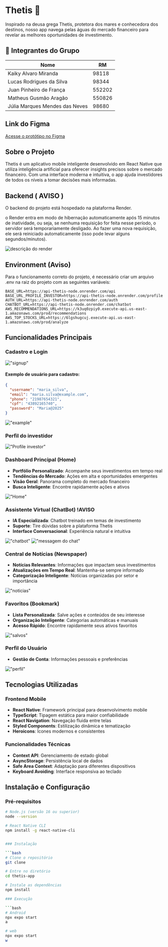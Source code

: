 # Thetis 🌊

Inspirado na deusa grega Thetis, protetora dos mares e conhecedora dos destinos, nosso app navega pelas águas do mercado financeiro para revelar as melhores oportunidades de investimento.

## 👥 Integrantes do Grupo

| Nome                           | RM     |
| ------------------------------ | ------ |
| Kaiky Alvaro Miranda           | 98118  |
| Lucas Rodrigues da Silva       | 98344  |
| Juan Pinheiro de França        | 552202 |
| Matheus Gusmão Aragão          | 550826 |
| Júlia Marques Mendes das Neves | 98680  |

## Link do Figma

[Acesse o protótipo no Figma](https://www.figma.com/design/oGfWj2j5WEkm9pEF7GFH7I/Challenge-2025?node-id=137-431&t=YV3Ia2b5E7Stu59J-1)

## Sobre o Projeto

Thetis é um aplicativo mobile inteligente desenvolvido em React Native que utiliza inteligência artificial para oferecer insights precisos sobre o mercado financeiro. Com uma interface moderna e intuitiva, o app ajuda investidores de todos os níveis a tomar decisões mais informadas.

## Backend ( AVISO )

O backend do projeto está hospedado na plataforma Render.

o Render entra em modo de hibernação automaticamente após 15 minutos de inatividade, ou seja, se nenhuma requisição for feita nesse período, o servidor será temporariamente desligado.
Ao fazer uma nova requisição, ele será reiniciado automaticamente (isso pode levar alguns segundos/minutos).

![descrição do render](./assets/render.png)

## Environment (Aviso)

Para o funcionamento correto do projeto, é necessário criar um arquivo .env na raiz do projeto com as seguintes variáveis:

```env
BASE_URL=https://api-thetis-node.onrender.com/api
BASE_URL_PROFILE_INVESTOR=https://api-thetis-node.onrender.com/profile
AUTH_URL=https://api-thetis-node.onrender.com/auth
CHATBOT_URL=https://api-thetis-node.onrender.com/chatbot
AWS_RECOMMENDATIONS_URL=https://k3uq0zpiy0.execute-api.us-east-1.amazonaws.com/prod/recommendations
AWS_TOP_STOCKS_URL=https://6lgshugcuj.execute-api.us-east-1.amazonaws.com/prod/analyze
```

## Funcionalidades Principais

### Cadastro e Login

!["signup"](./assets/cadastro.png)

#### Exemplo de usuário para cadastro:

```json
{
  "username": "maria_silva",
  "email": "maria.silva@example.com",
  "phone": "21987654321",
  "cpf": "43892165740",
  "password": "Maria@2025"
}
```

!["example"](./assets/storage.png)

### Perfil do investidor

!["Profile investor"](./assets/perfil_investidor.png)

### Dashboard Principal (Home)

- **Portfólio Personalizado**: Acompanhe seus investimentos em tempo real
- **Tendências do Mercado**: Ações em alta e oportunidades emergentes
- **Visão Geral**: Panorama completo do mercado financeiro
- **Busca Inteligente**: Encontre rapidamente ações e ativos

!["Home"](./assets/home.png)

### Assistente Virtual (ChatBot) !AVISO

- **IA Especializada**: Chatbot treinado em temas de investimento
- **Suporte**: Tire dúvidas sobre a plataforma Thetis
- **Interface Conversacional**: Experiência natural e intuitiva

!["chatbot"](./assets/chat.png)
!["messagem do chat"](./assets/chat2.png)

### Central de Notícias (Newspaper)

- **Notícias Relevantes**: Informações que impactam seus investimentos
- **Atualizações em Tempo Real**: Mantenha-se sempre informado
- **Categorização Inteligente**: Notícias organizadas por setor e importância

!["noticias"](./assets/noticias.png)

### Favoritos (Bookmark)

- **Lista Personalizada**: Salve ações e conteúdos de seu interesse
- **Organização Inteligente**: Categorias automáticas e manuais
- **Acesso Rápido**: Encontre rapidamente seus ativos favoritos

!["salvos"](./assets/salvos.png)

### Perfil do Usuário

- **Gestão de Conta**: Informações pessoais e preferências

!["perfil"](./assets/perfil.png)

## Tecnologias Utilizadas

### Frontend Mobile

- **React Native**: Framework principal para desenvolvimento mobile
- **TypeScript**: Tipagem estática para maior confiabilidade
- **React Navigation**: Navegação fluida entre telas
- **Styled Components**: Estilização dinâmica e tematização
- **Heroicons**: Ícones modernos e consistentes

### Funcionalidades Técnicas

- **Context API**: Gerenciamento de estado global
- **AsyncStorage**: Persistência local de dados
- **Safe Area Context**: Adaptação para diferentes dispositivos
- **Keyboard Avoiding**: Interface responsiva ao teclado

## Instalação e Configuração

### Pré-requisitos

````bash
# Node.js (versão 16 ou superior)
node --version

# React Native CLI
npm install -g react-native-cli


### Instalação

```bash
# Clone o repositório
git clone

# Entre no diretório
cd thetis-app

# Instale as dependências
npm install

### Execução

```bash
# Android
npx expo start
a

# web
npx expo start
w

````
